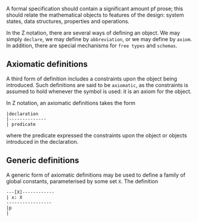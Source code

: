 A formal specification should contain a significant amount pf prose; this should relate the mathematical objects to features of the design: system states, data structures, properties and operations. 

In the Z notation, there are several ways of defining an object. We may simply `declare`, we may define by `abbreviation`, or we may define by `axiom`. In addition, there are special mechanisms for `free types` and `schemas`. 



## Axiomatic definitions

A third form of definition includes a constraints upon the object being introduced. Such definitions are said to be `axiomatic`, as the constraints is assumed to hold whenever the symbol is used: it is an axiom for the object.

In Z notation, an axiomatic definitions takes the form 

```
|declaration
|--------------
| predicate

```

where the predicate expressed the constraints upon the object or objects introduced in the declaration.

## Generic definitions
A generic form of axiomatic definitions may be used to define a family of global constants, parameterised by some set `X`. The definition

```
---[X]------------
| x: X
-----------------
|p
|
```